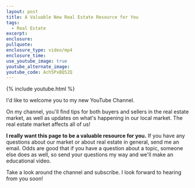 ```yaml
---
layout: post
title: A Valuable New Real Estate Resource for You
tags:
  - Real Estate
excerpt:
enclosure:
pullquote:
enclosure_type: video/mp4
enclosure_time:
use_youtube_image: true
youtube_alternate_image:
youtube_code: Ach5PxBQ52Q
---
```



{% include youtube.html %}

I'd like to welcome you to my new YouTube Channel.

On my channel, you'll find tips for both buyers and sellers in the real estate market, as well as updates on what's happening in our local market. The real estate market affects all of us!

**I really want this page to be a valuable resource for you.** If you have any questions about our market or about real estate in general, send me an email. Odds are good that if you have a question about a topic, someone else does as well, so send your questions my way and we'll make an educational video.

Take a look around the channel and subscribe. I look forward to hearing from you soon!